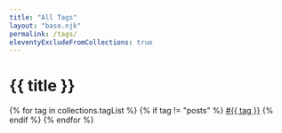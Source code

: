 ```yaml
---
title: "All Tags"
layout: "base.njk"
permalink: /tags/
eleventyExcludeFromCollections: true
---
```

# {{ title }}

<div class="flex flex-wrap gap-2 mt-8">
  {% for tag in collections.tagList %}
    {% if tag != "posts" %}
      <a href="/tags/{{ tag | slugify }}/" class="block bg-gray-800 text-fuchsia-300 rounded-full px-4 py-2 text-lg font-semibold hover:bg-gray-700 transition-colors">#{{ tag }}</a>
    {% endif %}
  {% endfor %}
</div>